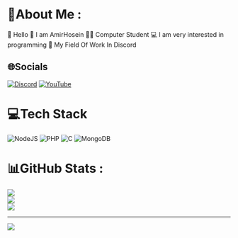 # 💫About Me :
👋 Hello
🧑 I am AmirHosein
👨‍🎓 Computer Student
💻 I am very interested in programming
🤖 My Field Of Work In Discord

## 🌐Socials
[![Discord](https://img.shields.io/badge/Discord-%237289DA.svg?logo=discord&logoColor=white)](https://discord.gg/5A7ZbMvmZM) 
[![YouTube](https://img.shields.io/badge/YouTube-%23FF0000.svg?logo=YouTube&logoColor=white)](https://www.youtube.com/channel/UCYc7mRXL00GVhWogDoU06yw) 

# 💻Tech Stack
![NodeJS](https://img.shields.io/badge/node.js-6DA55F?style=flat&logo=node.js&logoColor=white) ![PHP](https://img.shields.io/badge/php-%23777BB4.svg?style=flat&logo=php&logoColor=white) ![C](https://img.shields.io/badge/c-%2300599C.svg?style=flat&logo=c&logoColor=white) ![MongoDB](https://img.shields.io/badge/MongoDB-%234ea94b.svg?style=flat&logo=mongodb&logoColor=white)
# 📊GitHub Stats :
![](https://github-readme-stats.vercel.app/api?username=0DANGER0&theme=radical&hide_border=false&include_all_commits=true&count_private=false)<br/>
![](https://github-readme-streak-stats.herokuapp.com/?user=0DANGER0&theme=radical&hide_border=false)<br/>
![](https://github-readme-stats.vercel.app/api/top-langs/?username=0DANGER0&theme=radical&hide_border=false&include_all_commits=true&count_private=false&layout=compact)

---
![](https://visitcount.itsvg.in/api?id=0DANGER0&icon=4&color=0)
